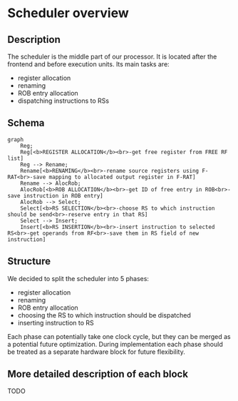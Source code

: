 # Scheduler overview

## Description

The scheduler is the middle part of our processor.
It is located after the frontend and before execution units.
Its main tasks are:

- register allocation
- renaming
- ROB entry allocation
- dispatching instructions to RSs


## Schema

```{mermaid}
graph
    Reg;
    Reg[<b>REGISTER ALLOCATION</b><br>-get free register from FREE RF list]
    Reg --> Rename;
    Rename[<b>RENAMING</b><br>-rename source registers using F-RAT<br>-save mapping to allocated output register in F-RAT]
    Rename --> AlocRob;
    AlocRob[<b>ROB ALLOCATION</b><br>-get ID of free entry in ROB<br>-save instruction in ROB entry]
    AlocRob --> Select;
    Select[<b>RS SELECTION</b><br>-choose RS to which instruction should be send<br>-reserve entry in that RS]
    Select --> Insert;
    Insert[<b>RS INSERTION</b><br>-insert instruction to selected RS<br>-get operands from RF<br>-save them in RS field of new instruction]
```

## Structure

We decided to split the scheduler into 5 phases:
- register allocation
- renaming
- ROB entry allocation
- choosing the RS to which instruction should be dispatched
- inserting instruction to RS

Each phase can potentially take one clock cycle, but they can be merged as a potential future optimization.
During implementation each phase should be treated as a separate hardware block for future flexibility.


## More detailed description of each block

TODO
